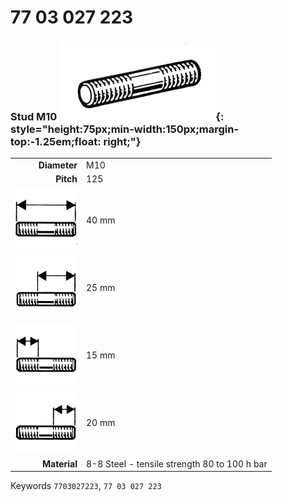 # 77 03 027 223

### Stud M10 ![](../assets/images/parts/stud.png){: style="height:75px;min-width:150px;margin-top:-1.25em;float: right;"}

|   |   |
|---:|---|
**Diameter** | M10
**Pitch** | 125
![](../assets/images/stud_total.png) | 40 mm
![](../assets/images/stud_total_right.png) | 25 mm
![](../assets/images/stud_left.png) | 15 mm
![](../assets/images/stud_right.png) | 20 mm
**Material** | 8-8 Steel - tensile strength 80 to 100 h bar

Keywords `7703027223`, `77 03 027 223`
